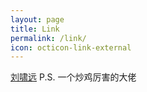 ```yaml
---
layout: page
title: Link
permalink: /link/
icon: octicon-link-external
---
```


[刘啸远](https://littleround.cn/) P.S. 一个炒鸡厉害的大佬